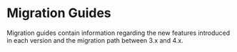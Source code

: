 # Migration Guides

Migration guides contain information regarding the new features introduced in
each version and the migration path between 3.x and 4.x.
